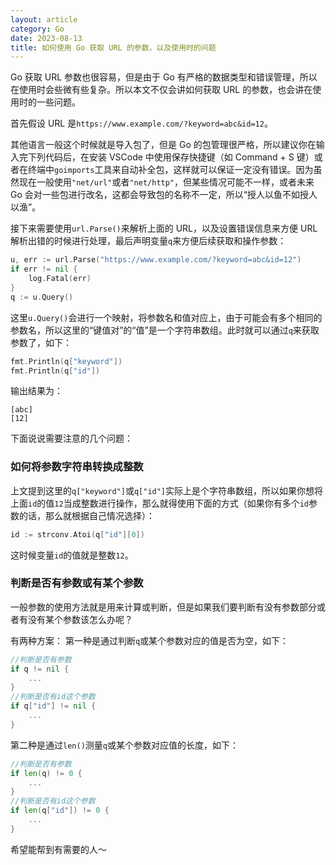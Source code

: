 ```yaml
---
layout: article
category: Go
date: 2023-08-13
title: 如何使用 Go 获取 URL 的参数，以及使用时的问题
---
```

<!-- excerpt-start -->
Go 获取 URL 参数也很容易，但是由于 Go 有严格的数据类型和错误管理，所以在使用时会些微有些复杂。所以本文不仅会讲如何获取 URL 的参数，也会讲在使用时的一些问题。

首先假设 URL 是`https://www.example.com/?keyword=abc&id=12`。

其他语言一般这个时候就是导入包了，但是 Go 的包管理很严格，所以建议你在输入完下列代码后，在安装 VSCode 中使用保存快捷键（如 Command + S 键）或者在终端中`goimports`工具来自动补全包，这样就可以保证一定没有错误。因为虽然现在一般使用`"net/url"`或者`"net/http"`，但某些情况可能不一样，或者未来 Go 会对一些包进行改名，这都会导致包的名称不一定，所以“授人以鱼不如授人以渔”。

接下来需要使用`url.Parse()`来解析上面的 URL，以及设置错误信息来方便 URL 解析出错的时候进行处理，最后声明变量`q`来方便后续获取和操作参数：

```go
u, err := url.Parse("https://www.example.com/?keyword=abc&id=12")
if err != nil {
	log.Fatal(err)
}
q := u.Query()
```

这里`u.Query()`会进行一个映射，将参数名和值对应上，由于可能会有多个相同的参数名，所以这里的“键值对”的“值”是一个字符串数组。此时就可以通过`q`来获取参数了，如下：

```go
fmt.Println(q["keyword"])
fmt.Println(q["id"])
```

输出结果为：

```
[abc]
[12]
```

下面说说需要注意的几个问题：

### 如何将参数字符串转换成整数
上文提到这里的`q["keyword"]`或`q["id"]`实际上是个字符串数组，所以如果你想将上面`id`的值`12`当成整数进行操作，那么就得使用下面的方式（如果你有多个`id`参数的话，那么就根据自己情况选择）：

```go
id := strconv.Atoi(q["id"][0])
```

这时候变量`id`的值就是整数`12`。

### 判断是否有参数或有某个参数
一般参数的使用方法就是用来计算或判断，但是如果我们要判断有没有参数部分或者有没有某个参数该怎么办呢？

有两种方案：
第一种是通过判断`q`或某个参数对应的值是否为空，如下：

```go
//判断是否有参数
if q != nil {
	...
}
//判断是否有id这个参数
if q["id"] != nil {
	...
}
```

第二种是通过`len()`测量`q`或某个参数对应值的长度，如下：

```go
//判断是否有参数
if len(q) != 0 {
	...
}
//判断是否有id这个参数
if len(q["id"]) != 0 {
	...
}
```

希望能帮到有需要的人～